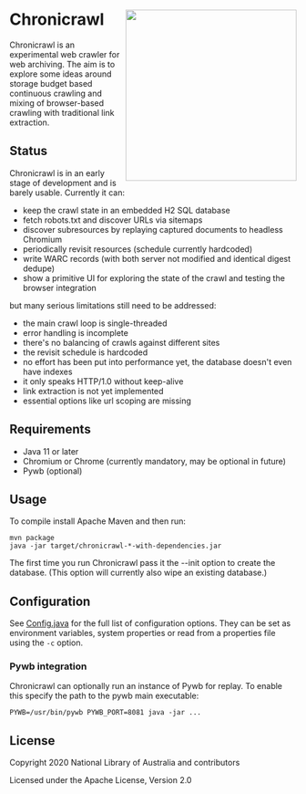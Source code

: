 # Chronicrawl [<img src="https://upload.wikimedia.org/wikipedia/commons/thumb/6/67/Pocketwatch_cutaway_drawing.jpg/640px-Pocketwatch_cutaway_drawing.jpg" align="right" width="300px">](https://en.wikipedia.org/wiki/File:Pocketwatch_cutaway_drawing.jpg)

Chronicrawl is an experimental web crawler for web archiving. The aim is to explore some ideas around storage budget based
continuous crawling and mixing of browser-based crawling with traditional link extraction.

## Status

Chronicrawl is in an early stage of development and is barely usable. Currently it can:

* keep the crawl state in an embedded H2 SQL database
* fetch robots.txt and discover URLs via sitemaps
* discover subresources by replaying captured documents to headless Chromium
* periodically revisit resources (schedule currently hardcoded)
* write WARC records (with both server not modified and identical digest dedupe)
* show a primitive UI for exploring the state of the crawl and testing the browser integration

but many serious limitations still need to be addressed:

* the main crawl loop is single-threaded
* error handling is incomplete
* there's no balancing of crawls against different sites
* the revisit schedule is hardcoded
* no effort has been put into performance yet, the database doesn't even have indexes
* it only speaks HTTP/1.0 without keep-alive
* link extraction is not yet implemented
* essential options like url scoping are missing

## Requirements

* Java 11 or later
* Chromium or Chrome (currently mandatory, may be optional in future)
* Pywb (optional)

## Usage

To compile install Apache Maven and then run:

    mvn package
    java -jar target/chronicrawl-*-with-dependencies.jar
    
The first time you run Chronicrawl pass it the --init option to create the database. (This option will currently 
also wipe an existing database.)

## Configuration

See [Config.java](src/org/netpreserve/chronicrawl/Config.java) for the full list of configuration options. They can be
set as environment variables, system properties or read from a properties file using the `-c` option.

### Pywb integration

Chronicrawl can optionally run an instance of Pywb for replay. To enable this specify the path to the pywb main
executable:

    PYWB=/usr/bin/pywb PYWB_PORT=8081 java -jar ... 

## License

Copyright 2020 National Library of Australia and contributors

Licensed under the Apache License, Version 2.0
